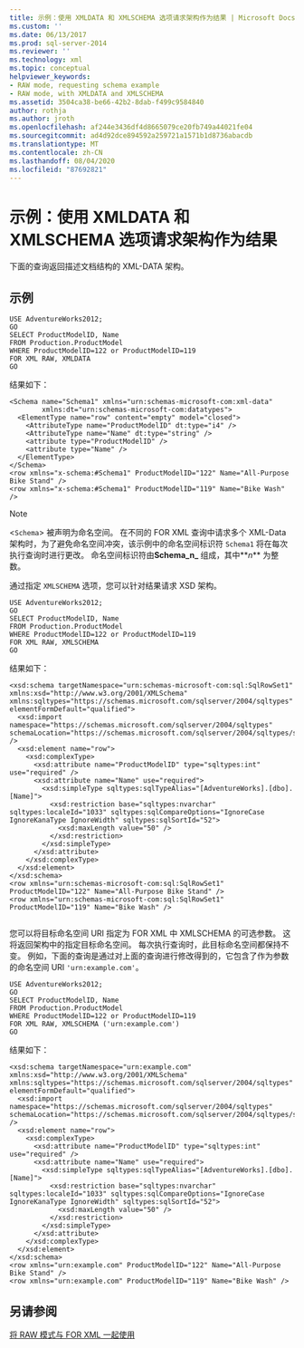 ```yaml
---
title: 示例：使用 XMLDATA 和 XMLSCHEMA 选项请求架构作为结果 | Microsoft Docs
ms.custom: ''
ms.date: 06/13/2017
ms.prod: sql-server-2014
ms.reviewer: ''
ms.technology: xml
ms.topic: conceptual
helpviewer_keywords:
- RAW mode, requesting schema example
- RAW mode, with XMLDATA and XMLSCHEMA
ms.assetid: 3504ca38-be66-42b2-8dab-f499c9584840
author: rothja
ms.author: jroth
ms.openlocfilehash: af244e3436df4d8665079ce20fb749a44021fe04
ms.sourcegitcommit: ad4d92dce894592a259721a1571b1d8736abacdb
ms.translationtype: MT
ms.contentlocale: zh-CN
ms.lasthandoff: 08/04/2020
ms.locfileid: "87692821"
---
```

# <a name="example-requesting-schemas-as-results-with-the-xmldata-and-xmlschema-options"></a>示例：使用 XMLDATA 和 XMLSCHEMA 选项请求架构作为结果
  下面的查询返回描述文档结构的 XML-DATA 架构。  
  
## <a name="example"></a>示例  
  
```  
USE AdventureWorks2012;  
GO  
SELECT ProductModelID, Name  
FROM Production.ProductModel  
WHERE ProductModelID=122 or ProductModelID=119  
FOR XML RAW, XMLDATA  
GO  
```  
  
 结果如下：  
  
```  
<Schema name="Schema1" xmlns="urn:schemas-microsoft-com:xml-data"   
        xmlns:dt="urn:schemas-microsoft-com:datatypes">  
  <ElementType name="row" content="empty" model="closed">  
    <AttributeType name="ProductModelID" dt:type="i4" />  
    <AttributeType name="Name" dt:type="string" />  
    <attribute type="ProductModelID" />  
    <attribute type="Name" />  
  </ElementType>  
</Schema>  
<row xmlns="x-schema:#Schema1" ProductModelID="122" Name="All-Purpose Bike Stand" />  
<row xmlns="x-schema:#Schema1" ProductModelID="119" Name="Bike Wash" />  
```  
  
> [!NOTE]
>  <`Schema`> 被声明为命名空间。 在不同的 FOR XML 查询中请求多个 XML-Data 架构时，为了避免命名空间冲突，该示例中的命名空间标识符 `Schema1` 将在每次执行查询时进行更改。 命名空间标识符由**Schema_n_** 组成，其中**_n_** 为整数。  
  
 通过指定 `XMLSCHEMA` 选项，您可以针对结果请求 XSD 架构。  
  
```  
USE AdventureWorks2012;  
GO  
SELECT ProductModelID, Name  
FROM Production.ProductModel  
WHERE ProductModelID=122 or ProductModelID=119  
FOR XML RAW, XMLSCHEMA  
GO  
```  
  
 结果如下：  
  
```  
<xsd:schema targetNamespace="urn:schemas-microsoft-com:sql:SqlRowSet1" xmlns:xsd="http://www.w3.org/2001/XMLSchema" xmlns:sqltypes="https://schemas.microsoft.com/sqlserver/2004/sqltypes" elementFormDefault="qualified">  
  <xsd:import namespace="https://schemas.microsoft.com/sqlserver/2004/sqltypes" schemaLocation="https://schemas.microsoft.com/sqlserver/2004/sqltypes/sqltypes.xsd" />  
  <xsd:element name="row">  
    <xsd:complexType>  
      <xsd:attribute name="ProductModelID" type="sqltypes:int" use="required" />  
      <xsd:attribute name="Name" use="required">  
        <xsd:simpleType sqltypes:sqlTypeAlias="[AdventureWorks].[dbo].[Name]">  
          <xsd:restriction base="sqltypes:nvarchar" sqltypes:localeId="1033" sqltypes:sqlCompareOptions="IgnoreCase IgnoreKanaType IgnoreWidth" sqltypes:sqlSortId="52">  
            <xsd:maxLength value="50" />  
          </xsd:restriction>  
        </xsd:simpleType>  
      </xsd:attribute>  
    </xsd:complexType>  
  </xsd:element>  
</xsd:schema>  
<row xmlns="urn:schemas-microsoft-com:sql:SqlRowSet1" ProductModelID="122" Name="All-Purpose Bike Stand" />  
<row xmlns="urn:schemas-microsoft-com:sql:SqlRowSet1" ProductModelID="119" Name="Bike Wash" />  
  
```  
  
 您可以将目标命名空间 URI 指定为 FOR XML 中 XMLSCHEMA 的可选参数。 这将返回架构中的指定目标命名空间。 每次执行查询时，此目标命名空间都保持不变。 例如，下面的查询是通过对上面的查询进行修改得到的，它包含了作为参数的命名空间 URI `'urn:example.com'`。  
  
```  
USE AdventureWorks2012;  
GO  
SELECT ProductModelID, Name  
FROM Production.ProductModel  
WHERE ProductModelID=122 or ProductModelID=119  
FOR XML RAW, XMLSCHEMA ('urn:example.com')  
GO  
```  
  
 结果如下：  
  
```  
<xsd:schema targetNamespace="urn:example.com" xmlns:xsd="http://www.w3.org/2001/XMLSchema" xmlns:sqltypes="https://schemas.microsoft.com/sqlserver/2004/sqltypes" elementFormDefault="qualified">  
  <xsd:import namespace="https://schemas.microsoft.com/sqlserver/2004/sqltypes" schemaLocation="https://schemas.microsoft.com/sqlserver/2004/sqltypes/sqltypes.xsd" />  
  <xsd:element name="row">  
    <xsd:complexType>  
      <xsd:attribute name="ProductModelID" type="sqltypes:int" use="required" />  
      <xsd:attribute name="Name" use="required">  
        <xsd:simpleType sqltypes:sqlTypeAlias="[AdventureWorks].[dbo].[Name]">  
          <xsd:restriction base="sqltypes:nvarchar" sqltypes:localeId="1033" sqltypes:sqlCompareOptions="IgnoreCase IgnoreKanaType IgnoreWidth" sqltypes:sqlSortId="52">  
            <xsd:maxLength value="50" />  
          </xsd:restriction>  
        </xsd:simpleType>  
      </xsd:attribute>  
    </xsd:complexType>  
  </xsd:element>  
</xsd:schema>  
<row xmlns="urn:example.com" ProductModelID="122" Name="All-Purpose Bike Stand" />  
<row xmlns="urn:example.com" ProductModelID="119" Name="Bike Wash" />  
```  
  
## <a name="see-also"></a>另请参阅  
 [将 RAW 模式与 FOR XML 一起使用](use-raw-mode-with-for-xml.md)  
  
  
